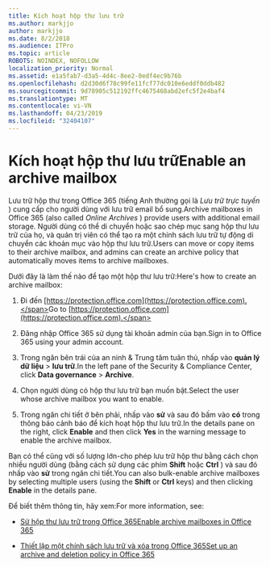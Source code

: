 ```yaml
---
title: Kích hoạt hộp thư lưu trữ
ms.author: markjjo
author: markjjo
ms.date: 8/2/2018
ms.audience: ITPro
ms.topic: article
ROBOTS: NOINDEX, NOFOLLOW
localization_priority: Normal
ms.assetid: e1a5fab7-d3a5-4d4c-8ee2-0edf4ec9b76b
ms.openlocfilehash: d2d30d6f78c99fe11fcf77dc010e6eddf0ddb482
ms.sourcegitcommit: 9d78905c512192ffc4675468abd2efc5f2e4baf4
ms.translationtype: MT
ms.contentlocale: vi-VN
ms.lasthandoff: 04/23/2019
ms.locfileid: "32404107"
---
```

# <a name="enable-an-archive-mailbox"></a><span data-ttu-id="d7551-102">Kích hoạt hộp thư lưu trữ</span><span class="sxs-lookup"><span data-stu-id="d7551-102">Enable an archive mailbox</span></span>

<span data-ttu-id="d7551-103">Lưu trữ hộp thư trong Office 365 (tiếng Anh thường gọi là *Lưu trữ trực tuyến* ) cung cấp cho người dùng với lưu trữ email bổ sung.</span><span class="sxs-lookup"><span data-stu-id="d7551-103">Archive mailboxes in Office 365 (also called  *Online Archives*  ) provide users with additional email storage.</span></span> <span data-ttu-id="d7551-104">Người dùng có thể di chuyển hoặc sao chép mục sang hộp thư lưu trữ của họ, và quản trị viên có thể tạo ra một chính sách lưu trữ tự động di chuyển các khoản mục vào hộp thư lưu trữ.</span><span class="sxs-lookup"><span data-stu-id="d7551-104">Users can move or copy items to their archive mailbox, and admins can create an archive policy that automatically moves items to archive mailboxes.</span></span> 
  
<span data-ttu-id="d7551-105">Dưới đây là làm thế nào để tạo một hộp thư lưu trữ:</span><span class="sxs-lookup"><span data-stu-id="d7551-105">Here's how to create an archive mailbox:</span></span>
  
1. <span data-ttu-id="d7551-106">Đi đến [https://protection.office.com](https://protection.office.com).</span><span class="sxs-lookup"><span data-stu-id="d7551-106">Go to [https://protection.office.com](https://protection.office.com).</span></span>
    
2. <span data-ttu-id="d7551-107">Đăng nhập Office 365 sử dụng tài khoản admin của bạn.</span><span class="sxs-lookup"><span data-stu-id="d7551-107">Sign in to Office 365 using your admin account.</span></span>
    
3. <span data-ttu-id="d7551-108">Trong ngăn bên trái của an ninh &amp; Trung tâm tuân thủ, nhấp vào **quản lý dữ liệu** \> **lưu trữ**.</span><span class="sxs-lookup"><span data-stu-id="d7551-108">In the left pane of the Security &amp; Compliance Center, click **Data governance** \> **Archive**.</span></span>
    
4. <span data-ttu-id="d7551-109">Chọn người dùng có hộp thư lưu trữ bạn muốn bật.</span><span class="sxs-lookup"><span data-stu-id="d7551-109">Select the user whose archive mailbox you want to enable.</span></span>
    
5. <span data-ttu-id="d7551-110">Trong ngăn chi tiết ở bên phải, nhấp vào **sử** và sau đó bấm vào **có** trong thông báo cảnh báo để kích hoạt hộp thư lưu trữ.</span><span class="sxs-lookup"><span data-stu-id="d7551-110">In the details pane on the right, click **Enable** and then click **Yes** in the warning message to enable the archive mailbox.</span></span> 
    
<span data-ttu-id="d7551-111">Bạn có thể cũng với số lượng lớn-cho phép lưu trữ hộp thư bằng cách chọn nhiều người dùng (bằng cách sử dụng các phím **Shift** hoặc **Ctrl** ) và sau đó nhấp vào **sử** trong ngăn chi tiết.</span><span class="sxs-lookup"><span data-stu-id="d7551-111">You can also bulk-enable archive mailboxes by selecting multiple users (using the **Shift** or **Ctrl** keys) and then clicking **Enable** in the details pane.</span></span> 
  
<span data-ttu-id="d7551-112">Để biết thêm thông tin, hãy xem:</span><span class="sxs-lookup"><span data-stu-id="d7551-112">For more information, see:</span></span>
  
- [<span data-ttu-id="d7551-113">Sử hộp thư lưu trữ trong Office 365</span><span class="sxs-lookup"><span data-stu-id="d7551-113">Enable archive mailboxes in Office 365</span></span>](https://support.office.com/article/enable-archive-mailboxes-in-the-office-365-security-compliance-center-268a109e-7843-405b-bb3d-b9393b2342ce)
    
- [<span data-ttu-id="d7551-114">Thiết lập một chính sách lưu trữ và xóa trong Office 365</span><span class="sxs-lookup"><span data-stu-id="d7551-114">Set up an archive and deletion policy in Office 365</span></span>](https://support.office.com/article/Set-up-an-archive-and-deletion-policy-for-mailboxes-in-your-Office-365-organization-ec3587e4-7b4a-40fb-8fb8-8aa05aeae2ce)
    

